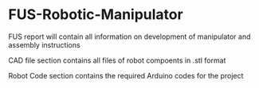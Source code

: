 # FUS-Robotic-Manipulator

FUS report will contain all information on development of manipulator and assembly instructions

CAD file section contains all files of robot compoents in .stl format

Robot Code section contains the required Arduino codes for the project

